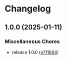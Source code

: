 # Changelog

## 1.0.0 (2025-01-11)


### Miscellaneous Chores

* release 1.0.0 ([e7f1994](https://github.com/soerenschneider/vault-backup/commit/e7f19946ec87f6dbdb477111f47c1ab028955aff))
